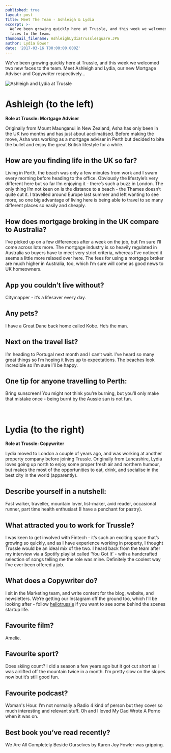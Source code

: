```yaml
---
published: true
layout: post
Title: Meet The Team - Ashleigh & Lydia
excerpt: >-
  We’ve been growing quickly here at Trussle, and this week we welcomed two new
  faces to the team.
thumbnail_filename: AshleighLydiaTrusslesquare.JPG
author: Lydia Bower
date: '2017-03-16 T00:00:00.000Z'
---
```

We’ve been growing quickly here at Trussle, and this week we welcomed two new faces to the team. Meet Ashleigh and Lydia, our new Mortgage Adviser and Copywriter respectively…

![Ashleigh and Lydia at Trussle]({{site.baseurl}}/images/post_images/AshleighLydiaTrussle.JPG)

# Ashleigh (to the left)
**Role at Trussle: Mortgage Adviser**

Originally from Mount Maunganui in New Zealand, Asha has only been in the UK two months and has just about acclimatised. Before making the move, Asha was working as a mortgage adviser in Perth but decided to bite the bullet and enjoy the great British lifestyle for a while. 

## How are you finding life in the UK so far?
Living in Perth, the beach was only a few minutes from work and I swam every morning before heading to the office. Obviously the lifestyle’s very different here but so far I’m enjoying it - there’s such a buzz in London. The only thing I’m not keen on is the distance to a beach - the Thames doesn’t quite cut it. I travelled around Europe last summer and left wanting to see more, so one big advantage of living here is being able to travel to so many different places so easily and cheaply. 

## How does mortgage broking in the UK compare to Australia?
I’ve picked up on a few differences after a week on the job, but I’m sure I’ll come across lots more. The mortgage industry is so heavily regulated in Australia so buyers have to meet very strict criteria, whereas I’ve noticed it seems a little more relaxed over here. The fees for using a mortgage broker are much higher in Australia, too, which I’m sure will come as good news to UK homeowners. 

## App you couldn’t live without? 
Citymapper - it’s a lifesaver every day. 

## Any pets? 
I have a Great Dane back home called Kobe. He’s the man.

## Next on the travel list? 
I’m heading to Portugal next month and I can’t wait. I’ve heard so many great things so I’m hoping it lives up to expectations. The beaches look incredible so I’m sure I’ll be happy.

## One tip for anyone travelling to Perth: 
Bring sunscreen! You might not think you’re burning, but you’ll only make that mistake once - being burnt by the Aussie sun is not fun.   

<br/>

# Lydia (to the right)
**Role at Trussle: Copywriter**

Lydia moved to London a couple of years ago, and was working at another property company before joining Trussle. Originally from Lancashire, Lydia loves going up north to enjoy some proper fresh air and northern humour, but makes the most of the opportunities to eat, drink, and socialise in the best city in the world (apparently). 

## Describe yourself in a nutshell:
Fast walker, traveller, mountain lover, list-maker, avid reader, occasional runner, part time health enthusiast (I have a penchant for pastry).

## What attracted you to work for Trussle?
I was keen to get involved with Fintech - it’s such an exciting space that’s growing so quickly, and as I have experience working in property, I thought Trussle would be an ideal mix of the two. I heard back from the team after my interview via a Spotify playlist called ‘You Got It’ - with a handcrafted selection of songs telling me the role was mine. Definitely the coolest way I’ve ever been offered a job. 

## What does a Copywriter do?
I sit in the Marketing team, and write content for the blog, website, and newsletters. We’re getting our Instagram off the ground too, which I’ll be looking after - follow [hellotrussle](instagram.com/hellotrussle "Instagram") if you want to see some behind the scenes startup life. 

## Favourite film? 
Amelie. 

## Favourite sport?
Does skiing count? I did a season a few years ago but it got cut short as I was airlifted off the mountain twice in a month. I’m pretty slow on the slopes now but it’s still good fun. 

## Favourite podcast? 
Woman's Hour. I’m not normally a Radio 4 kind of person but they cover so much interesting and relevant stuff. Oh and I loved My Dad Wrote A Porno when it was on.

## Best book you’ve read recently? 
We Are All Completely Beside Ourselves by Karen Joy Fowler was gripping. 




